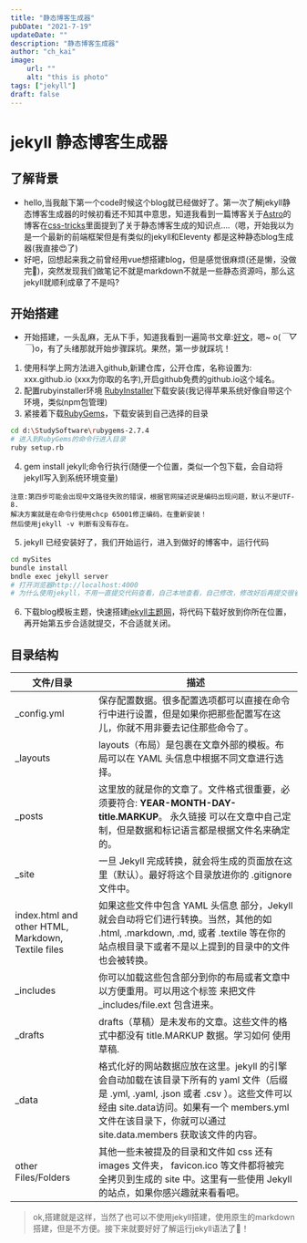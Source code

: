 ```yaml
---
title: "静态博客生成器"
pubDate: "2021-7-19"
updateDate: ""
description: "静态博客生成器"
author: "ch_kai"
image:
    url: ""
    alt: "this is photo"
tags: ["jekyll"]
draft: false
---
```


# jekyll 静态博客生成器

## 了解背景
+ hello,当我敲下第一个code时候这个blog就已经做好了。第一次了解jekyll静态博客生成器的时候初看还不知其中意思，知道我看到一篇博客关于[Astro](https://astro.build/)的博客在[css-tricks](https://css-tricks.com/)里面提到了关于静态博客生成的知识点....（嗯，开始我以为是一个最新的前端框架但是有类似的jekyll和Eleventy 都是这种静态blog生成器(我直接😍了)
+ 好吧，回想起来我之前曾经用vue想搭建blog，但是感觉很麻烦(还是懒，没做完🤣)，突然发现我们做笔记不就是markdown不就是一些静态资源吗，那么这jekyll就顺利成章了不是吗?

## 开始搭建
+ 开始搭建，一头乱麻，无从下手，知道我看到一遍简书文章:[好文](https://www.jianshu.com/p/9f71e260925d)，嗯~ o(*￣▽￣*)o，有了头绪那就开始步骤踩坑。果然，第一步就踩坑！

1. 使用科学上网方法进入github,新建仓库，公开仓库，名称设置为: xxx.github.io (xxx为你取的名字),开启github免费的github.io这个域名。
2. 配置rubyinstaller环境 [RubyInstaller](https://rubyinstaller.org/)下载安装(我记得苹果系统好像自带这个环境，类似npm包管理)
3. 紧接着下载[RubyGems](https://rubygems.org/pages/download)，下载安装到自己选择的目录
```bash
cd d:\StudySoftware\rubygems-2.7.4
# 进入到RubyGems的命令行进入目录
ruby setup.rb
```
4. gem install jekyll;命令行执行(随便一个位置，类似一个包下载，会自动将jekyll写入到系统环境变量)

```
注意:第四步可能会出现中文路径失败的错误，根据官网描述说是编码出现问题，默认不是UTF-8.
解决方案就是在命令行使用chcp 65001修正编码，在重新安装！
然后使用jekyll -v 判断有没有存在。
```
5. jekyll 已经安装好了，我们开始运行，进入到做好的博客中，运行代码

```bash
cd mySites
bundle install
bndle exec jekyll server
# 打开浏览器http://localhost:4000
# 为什么使用jekyll，不用一直提交代码查看，自己本地查看，自己修改，修改好后再提交很省事！
```

6. 下载blog模板主题，快速搭建[jekyll主题网](http://jekyllthemes.org/)，将代码下载好放到你所在位置，再开始第五步合适就提交，不合适就关闭。

## 目录结构

|   文件/目录   |   描述   |
| ---- | ---- |
| _config.yml | 保存配置数据。很多配置选项都可以直接在命令行中进行设置，但是如果你把那些配置写在这儿，你就不用非要去记住那些命令了。 | 
| _layouts | layouts（布局）是包裹在文章外部的模板。布局可以在 YAML 头信息中根据不同文章进行选择。 | 
| _posts | 这里放的就是你的文章了。文件格式很重要，必须要符合: **YEAR-MONTH-DAY-title.MARKUP**。 永久链接 可以在文章中自己定制，但是数据和标记语言都是根据文件名来确定的。 | 
| _site | 一旦 Jekyll 完成转换，就会将生成的页面放在这里（默认）。最好将这个目录放进你的 .gitignore 文件中。 | 
| index.html and other HTML, Markdown, Textile files | 如果这些文件中包含 YAML 头信息 部分，Jekyll 就会自动将它们进行转换。当然，其他的如 .html, .markdown, .md, 或者 .textile 等在你的站点根目录下或者不是以上提到的目录中的文件也会被转换。 | 
| _includes | 你可以加载这些包含部分到你的布局或者文章中以方便重用。可以用这个标签  来把文件 _includes/file.ext 包含进来。 | 
| _drafts | drafts（草稿）是未发布的文章。这些文件的格式中都没有 title.MARKUP 数据。学习如何 使用草稿. | 
| _data | 格式化好的网站数据应放在这里。jekyll 的引擎会自动加载在该目录下所有的 yaml 文件（后缀是 .yml, .yaml, .json 或者 .csv ）。这些文件可以经由 site.data访问。如果有一个 members.yml 文件在该目录下，你就可以通过 site.data.members 获取该文件的内容。 | 
| other Files/Folders | 其他一些未被提及的目录和文件如 css 还有 images 文件夹， favicon.ico 等文件都将被完全拷贝到生成的 site 中。这里有一些使用 Jekyll 的站点，如果你感兴趣就来看看吧。 | 

> ok,搭建就是这样，当然了也可以不使用jekyll搭建，使用原生的markdown搭建，但是不方便。接下来就要好好了解运行jekyll语法了👀！
